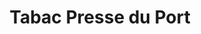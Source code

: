 ---
title: "Tabac Presse du Port"
url: /valras-plage/tabac-presse-du-port/
shop: marchand de journaux
---